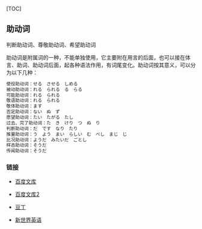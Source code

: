 [TOC]

## 助动词

判断助动词、尊敬助动词、希望助动词

助动词是附属词的一种，不能单独使用，它主要附在用言的后面，也可以接在体言、助词、助动词后面，起各种语法作用，有词尾变化。助动词按其意义，可以分为以下几种：

```java
使役助动词：せる　させる　しめる
被动助动词：れる　られる　る　らる
可能助动词：れる　られる
敬语助动词：れる　られる
敬体助动词：ます
否定助动词：ない　ぬ　ず
愿望助动词：たい　たがる　たし
过去、完了助动词：た　き　けり　つ　ぬ　り
判断助动词：だ　です　なり　たり
推量助动词：う　よう　まい　らしい　む　べし　まじ　じ
比况助动词：ようだ　みたいだ　ごとし
样态助动词：そうだ
传闻助动词：そうだ
```





### 链接

- [百度文库](https://wenku.baidu.com/view/d6cb9538376baf1ffc4fad02.html)
- [百度文库2](https://wenku.baidu.com/view/b0be1a24192e45361066f5a5.html)

- [豆丁](https://www.docin.com/p-224505335.html)
- [新世界英语](https://jp.xsjedu.org/Show/208499/)